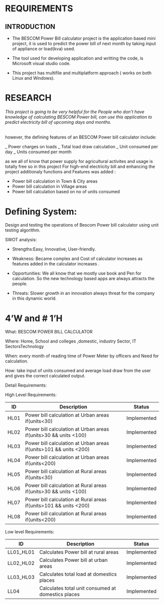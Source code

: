 # REQUIREMENTS

## INTRODUCTION

* The BESCOM Power Bill calculator project is the application based mini project, it is used to predict the power bill of next month by taking input of appliance or load(kva) used. 
* The tool used for developing application and writting  the code,  is Microsoft visual studio code. 

* This project has multifile and multiplatform approach ( works on both Linux and Windows).

# RESEARCH

###### This project is going to be very helpful for the People who don’t have  knowledge of calculating BESCOM Power bill, can use this application to predict electricity bill of upcoming days and months. 
however, the defining features of an BESCOM Power bill calculator include:

_ Power charges on loads
_ Total load draw calculation
_ Unit consumed per day
_ Units consumed per month

as we all of know that power supply for agricultural activites and usage is totally free so in this project 
For high-end electricity bill and enhancing the project additionaly functions and Features was added :

* Power bill calculation in Town & City areas
* Power bill calculation in Village areas
* Power bill calculation based on no of units consumed


# Defining System:

Design and testing the  operations of  Bescom Power bill calculator using unit testing algorithm.

SWOT analysis:

* Strengths:Easy, Innovative, User-friendly.

* Weakness: Became complex and Cost of calculator increases as features added in the calculator increases .

* Opportunities: We all know that we mostly use book and Pen for calculation. So the new technology based apps are always attracts the people.

* Threats: Slower growth in an innovation always threat for the company in this dynamic world.

# 4’W and # 1’H

What:  BESCOM POWER BILL CALCULATOR

Where: Home, School and colleges ,domestic, industry Sector, IT SectorsTechnology

When:  every month of reading time of Power Meter  by officers and  Need for calculation.

How: take input of units consumed and  average load draw from  the user and gives the correct calculated  output.

Detail Requirements:

High Level Requirements:

| ID	  | Description	                                                        |Status       |  
|-------|---------------------------------------------------------------------|-------------|
| HL01	| Power bill calculation at Urban areas if(units<30)	                | Implemented |
| HL02	| Power bill calculation at Urban areas if(units>30 && units <100)	  | Implemented | 
| HL03	| Power bill calculation at Urban areas if(units>101 && units <200)	  | Implemented |
| HL04	| Power bill calculation at Urban areas if(units<200)                 |	Implemented |
| HL05	| Power bill calculation at Rural areas if(units<30)	                | Implemented |
| HL06	| Power bill calculation at Rural areas if(units>30 && units <100)	  | Implemented |
| HL07	| Power bill calculation at Rural areas if(units>101 && units <200)	  | Implemented |
| HL08	| Power bill calculation at Rural areas if(units<200)	                | Implemented |


Low level Requirements:

| ID	      |         Description	                              |Status
|-----------|---------------------------------------------------|------------|
| LL01_HL01	|Calculates Power bill at rural areas	              |Implemented |
| LL02_HL02	|Calculates Power bill at urban areas	              |Implemented |
| LL03_HL03	|Calculates total load at domestics places	        |Implemented |
| LL04	    |Calculates total unit consumed at domestics places	|Implemented |
